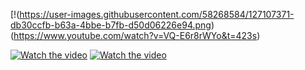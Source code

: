 [!(https://user-images.githubusercontent.com/58268584/127107371-db30ccfb-b63a-4bbe-b7fb-d50d06226e94.png)(https://www.youtube.com/watch?v=VQ-E6r8rWYo&t=423s)

[![Watch the video](https://img.youtube.com/vi/T-D1KVIuvjA/maxresdefault.jpg)](https://youtu.be/T-D1KVIuvjA)
[![Watch the video](https://img.youtube.com/vi/T-D1KVIuvjA/maxresdefault.jpg)](https://www.youtube.com/watch?v=VQ-E6r8rWYo&t=423s)
